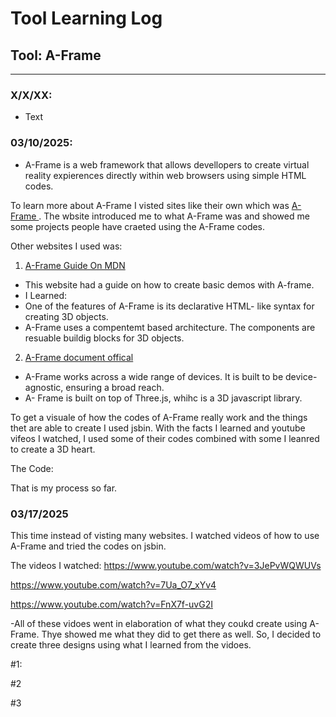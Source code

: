 # Tool Learning Log

## Tool: A-Frame

---

### X/X/XX:
* Text

### 03/10/2025:
* A-Frame is a web framework that allows devellopers to create virtual reality expierences directly within web browsers using simple HTML codes.

To learn more about A-Frame I visted sites like their own which was <a href="https://aframe.io/"> A-Frame </a>. The wbsite introduced me to what A-Frame was and showed me some projects people have craeted using the A-Frame codes.

Other websites I used was:

1) <a href=".mozilla.org"> A-Frame Guide On MDN </a>
  - This website had a guide on how to create basic demos with A-frame.
- I Learned:
 - One of the features of A-Frame is its declarative HTML- like syntax for creating 3D objects.
 - A-Frame uses a compentemt based architecture. The components are resuable buildig blocks for 3D objects.

 2) <a href="https://aframe.io/>"> A-Frame document offical</a>
 - A-Frame works across a wide range of devices. It is built to be device-agnostic, ensuring a broad reach.
 - A- Frame is built on top of Three.js, whihc is a 3D javascript library.

 To get a visuale of how the codes of A-Frame really work and the things thet are able to create I used jsbin. With the facts I learned and youtube vifeos I watched, I used some of their codes combined with some I leanred to create a 3D heart.

 The Code:
 <!DOCTYPE html>
  <html lang="en">
   <head>
   <meta charset="UTF-8" />
   <meta name="viewport" content="width=device-width, initial-scale=1.0" />
   <title>3D Red Heart</title>
   <script src="https://aframe.io/releases/1.2.0/aframe.min.js"></script>
    </head>
    <body>
    <a-scene>
     <!-- Camera -->
      <a-camera position="0 1.6 5"></a-camera>
       <!-- 3D Heart made of spheres and boxes -->
       <!-- Left half of the heart -->
       <a-sphere
        position="-1 1 0"
        radius="1"
         color="red"
         segments-width="32"
          segments-height="32">
          </a-sphere>
           <!-- Right half of the heart -->
            <a-sphere
            position="1 1 0"
            radius="1"
            color="red"
            segments-width="32"
             segments-height="32">
              </a-sphere>
            <!-- Bottom triangle to complete the heart shape -->
                <a-box
                 position="0 -0.5 0"
                 width="2"
                 height="2"
                 depth="1"
                 color="red"
                 rotation="0 0 45">
                    </a-box>
                   </a-scene>
                  </body>
                 </html>

That is my process so far.

### 03/17/2025

This time instead of visting many websites. I watched videos of how to use A-Frame and tried the codes on jsbin.

The videos I watched:
https://www.youtube.com/watch?v=3JePvWQWUVs

https://www.youtube.com/watch?v=7Ua_O7_xYv4

https://www.youtube.com/watch?v=FnX7f-uvG2I

-All of these vidoes went in elaboration of what they coukd create using A-Frame. Thye showed me what they did to get there as well. So, I decided to create three designs using what I learned from the vidoes.

#1:
<!DOCTYPE html>
<html lang="en">
  <head>
    <meta charset="UTF-8" />
    <meta name="viewport" content="width=device-width, initial-scale=1.0" />
    <title>3D Box in A-Frame</title>
    <script src="https://aframe.io/releases/1.2.0/aframe.min.js"></script>
  </head>
  <body>
    <a-scene>
      <!-- Create a 3D box -->
      <a-box position="0 1 -5" rotation="0 45 0" color="#4CC3D9" depth="1" height="1" width="1"></a-box>
      <a-camera position="0 1.6 0"></a-camera>
      <a-light type="directional" position="2 4 -3" intensity="1" color="#FFF"></a-light>
    </a-scene>
  </body>
</html>

#2
<!DOCTYPE html>
<html>
  <head>
    <title>3D Fish in A-Frame</title>
    <script src="https://aframe.io/releases/1.2.0/aframe.min.js"></script>
  </head>
  <body>
    <a-scene>
      <!-- Create a simple fish body -->
      <a-entity geometry="primitive: sphere; radius: 1.5" material="color: orange" position="0 1.5 -5"></a-entity>
      <a-entity geometry="primitive: cone; radiusBottom: 1; height: 2" material="color: orange" rotation="90 0 0" position="-2.5 1.5 -5.5"></a-entity>
      <a-entity geometry="primitive: box; width: 0.6; height: 0.1; depth: 1" material="color: orange" position="0.75 2 -5.5" rotation="0 0 45"></a-entity>
      <a-entity geometry="primitive: box; width: 0.6; height: 0.1; depth: 1" material="color: orange" position="-0.75 2 -5.5" rotation="0 0 -45"></a-entity>
      <a-entity geometry="primitive: sphere; radius: 0.2" material="color: white" position="0.5 2.1 -4.5"></a-entity>
      <a-entity geometry="primitive: sphere; radius: 0.1" material="color: black" position="0.5 2.2 -4.6"></a-entity>
      <a-light type="directional" position="2 4 -3" intensity="1.5"></a-light>
      <a-camera position="0 2 5" look-controls="enabled: true"></a-camera>
    </a-scene>
  </body>
</html>

#3
<!DOCTYPE html>
<html>
  <head>
    <title>3D Chair in A-Frame</title>
    <script src="https://aframe.io/releases/1.2.0/aframe.min.js"></script>
  </head>
  <body>
    <a-scene>
      <!-- Chair Seat -->
      <a-entity geometry="primitive: box; width: 2; height: 0.2; depth: 2" material="color: brown" position="0 1 -5"></a-entity>
      <a-entity geometry="primitive: box; width: 2; height: 2; depth: 0.2" material="color: brown" position="0 2.1 -5"></a-entity>
      <a-entity geometry="primitive: box; width: 0.2; height: 1; depth: 0.2" material="color: brown" position="-0.9 0.5 -4.9"></a-entity>
      <a-entity geometry="primitive: box; width: 0.2; height: 1; depth: 0.2" material="color: brown" position="0.9 0.5 -4.9"></a-entity>
      <!-- Chair Legs (Back Left) -->
      <a-entity geometry="primitive: box; width: 0.2; height: 1; depth: 0.2" material="color: brown" position="-0.9 0.5 -5.1"></a-entity>
      <a-entity geometry="primitive: box; width: 0.2; height: 1; depth: 0.2" material="color: brown" position="0.9 0.5 -5.1"></a-entity<>
      <a-camera position="0 2 7" look-controls="enabled: true"></a-camera>
      <a-light type="directional" position="2 4 -3" intensity="1.5"></a-light>
    </a-scene>
  </body>
</html>


<!--
* Links you used today (websites, videos, etc)
* Things you tried, progress you made, etc
* Challenges, a-ha moments, etc
* Questions you still have
* What you're going to try next
-->
